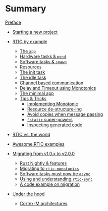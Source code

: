 # Summary

[Preface](./preface.md)

- [Starting a new project](./starting_a_project.md)
- [RTIC by example](./by-example.md)
  - [The `app`](./by-example/app.md)
  - [Hardware tasks & `pend`](./by-example/hardware_tasks.md)
  - [Software tasks & `spawn`](./by-example/software_tasks.md)
  - [Resources](./by-example/resources.md)
  - [The init task](./by-example/app_init.md)
  - [The idle task](./by-example/app_idle.md)
  - [Channel based communication](./by-example/channel.md)
  - [Delay and Timeout using Monotonics](./by-example/delay.md)
  - [The minimal app](./by-example/app_minimal.md)
  - [Tips & Tricks](./by-example/tips.md)
    - [Implementing Monotonic](./by-example/tips_monotonic_impl.md)
    - [Resource de-structure-ing](./by-example/tips_destructureing.md)
    - [Avoid copies when message passing](./by-example/tips_indirection.md)
    - [`'static` super-powers](./by-example/tips_static_lifetimes.md)
    - [Inspecting generated code](./by-example/tips_view_code.md)
    <!-- - [Running tasks from RAM](./by-example/tips_from_ram.md) -->
    <!-- - [`#[cfg(..)]` support](./by-example/tips.md) -->
- [RTIC vs. the world](./rtic_vs.md)
- [Awesome RTIC examples](./awesome_rtic.md)
- [Migrating from v1.0.x to v2.0.0](./migration_v1_v2.md)
  - [Rust Nightly & features](./migration_v1_v2/nightly.md)
  - [Migrating to `rtic-monotonics`](./migration_v1_v2/monotonics.md)
  - [Software tasks must now be `async`](./migration_v1_v2/async_tasks.md)
  - [Using and understanding `rtic-sync`](./migration_v1_v2/rtic-sync.md)
  - [A code example on migration](./migration_v1_v2/complete_example.md)
- [Under the hood](./internals.md)
  - [Cortex-M architectures](./internals/targets.md)
  <!--- [Interrupt configuration](./internals/interrupt-configuration.md)-->
  <!--- [Non-reentrancy](./internals/non-reentrancy.md)-->
  <!--- [Access control](./internals/access.md)-->
  <!--- [Late resources](./internals/late-resources.md)-->
  <!--- [Critical sections](./internals/critical-sections.md)-->
  <!--- [Ceiling analysis](./internals/ceilings.md)-->
  <!--- [Software tasks](./internals/tasks.md)-->
  <!--- [Timer queue](./internals/timer-queue.md)-->

  <!-- - [Defining tasks](./by-example/app_task.md) -->
  <!-- - [Software tasks & `spawn`](./by-example/software_tasks.md)
    - [Message passing & `capacity`](./by-example/message_passing.md)
    - [Task priorities](./by-example/app_priorities.md)
    - [Monotonic & `spawn_{at/after}`](./by-example/monotonic.md) 
  -->